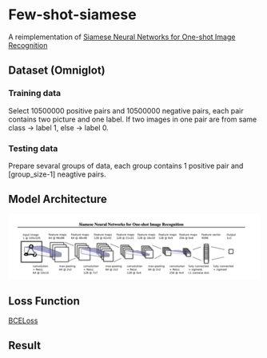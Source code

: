 # Few-shot-siamese


A reimplementation of [Siamese Neural Networks for One-shot Image Recognition](https://www.cs.cmu.edu/~rsalakhu/papers/oneshot1.pdf)

## Dataset (Omniglot)

### Training data
Select 10500000 positive pairs and 10500000 negative pairs, each pair contains two picture and one label. If two images in one pair are from same class -> label 1, else -> label 0.

### Testing data
Prepare sevaral groups of data, each group contains 1 positive pair and [group_size-1] neagtive pairs.

## Model Architecture
![img](https://github.com/archielu/Few-shot-siamese/blob/main/model.png)

## Loss Function
[BCELoss](https://pytorch.org/docs/stable/generated/torch.nn.BCELoss.html)

## Result


